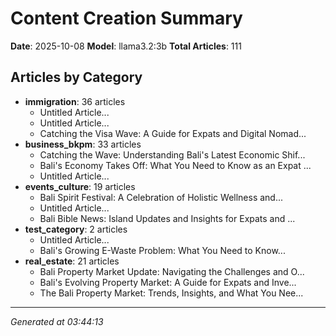 # Content Creation Summary

**Date**: 2025-10-08
**Model**: llama3.2:3b
**Total Articles**: 111

## Articles by Category

- **immigration**: 36 articles
  - Untitled Article...
  - Untitled Article...
  - Catching the Visa Wave: A Guide for Expats and Digital Nomad...
- **business_bkpm**: 33 articles
  - Catching the Wave: Understanding Bali's Latest Economic Shif...
  - Bali's Economy Takes Off: What You Need to Know as an Expat ...
  - Untitled Article...
- **events_culture**: 19 articles
  - Bali Spirit Festival: A Celebration of Holistic Wellness and...
  - Untitled Article...
  - Bali Bible News: Island Updates and Insights for Expats and ...
- **test_category**: 2 articles
  - Untitled Article...
  - Bali's Growing E-Waste Problem: What You Need to Know...
- **real_estate**: 21 articles
  - Bali Property Market Update: Navigating the Challenges and O...
  - Bali's Evolving Property Market: A Guide for Expats and Inve...
  - The Bali Property Market: Trends, Insights, and What You Nee...

---
*Generated at 03:44:13*

